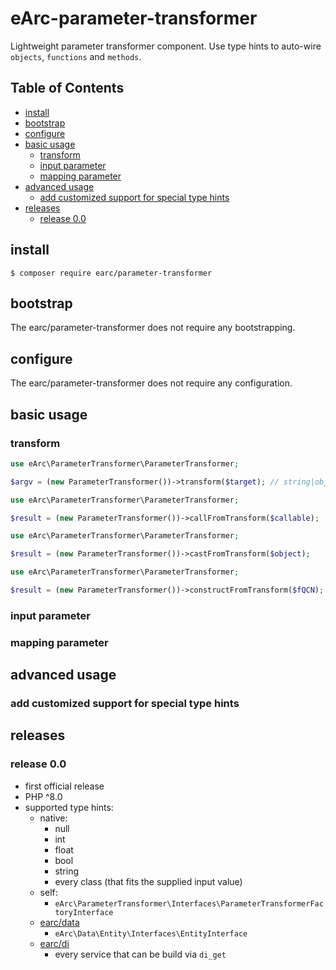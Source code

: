 # eArc-parameter-transformer

Lightweight parameter transformer component. Use type hints to auto-wire
`objects`, `functions` and `methods`.

## Table of Contents

- [install](#install)
- [bootstrap](#bootstrap)
- [configure](#configure)
- [basic usage](#basic-usage)
    - [transform](#transform)
    - [input parameter](#input-parameter)
    - [mapping parameter](#mapping-parameter)
- [advanced usage](#advanced-usage)
    - [add customized support for special type hints](#add-customized-support-for-special-type-hints)
- [releases](#releases)
    - [release 0.0](#release-00)

## install

```shell script
$ composer require earc/parameter-transformer
```

## bootstrap

The earc/parameter-transformer does not require any bootstrapping.

## configure

The earc/parameter-transformer does not require any configuration.

## basic usage

### transform

```php
use eArc\ParameterTransformer\ParameterTransformer;

$argv = (new ParameterTransformer())->transform($target); // string|object|callable
```

```php
use eArc\ParameterTransformer\ParameterTransformer;

$result = (new ParameterTransformer())->callFromTransform($callable);
```

```php
use eArc\ParameterTransformer\ParameterTransformer;

$result = (new ParameterTransformer())->castFromTransform($object);
```

```php
use eArc\ParameterTransformer\ParameterTransformer;

$result = (new ParameterTransformer())->constructFromTransform($fQCN);
```

### input parameter

### mapping parameter


## advanced usage

### add customized support for special type hints

## releases

### release 0.0

- first official release
- PHP ^8.0
- supported type hints:
    - native:
        - null
        - int 
        - float 
        - bool
        - string
        - every class (that fits the supplied input value)
    - self:
        - `eArc\ParameterTransformer\Interfaces\ParameterTransformerFactoryInterface`
    - [earc/data](https://github.com/Koudela/eArc-data)
        - `eArc\Data\Entity\Interfaces\EntityInterface`
    - [earc/di](https://github.com/Koudela/eArc-di)
        - every service that can be build via `di_get`
